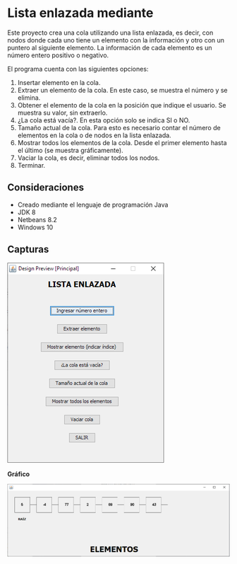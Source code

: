 # Lista enlazada mediante 

Este proyecto crea una cola utilizando una lista enlazada, es decir, con nodos donde cada uno
tiene un elemento con la información y otro con un puntero al siguiente elemento. La
información de cada elemento es un número entero positivo o negativo.

El programa cuenta con las siguientes opciones:

1. Insertar elemento en la cola.
2. Extraer un elemento de la cola. En este caso, se muestra el número y se elimina.
3. Obtener el elemento de la cola en la posición que indique el usuario. Se muestra su
   valor, sin extraerlo.
4. ¿La cola está vacía?. En esta opción solo se indica SI o NO.
5. Tamaño actual de la cola. Para esto es necesario contar el número de elementos en la
   cola o de nodos en la lista enlazada.
6. Mostrar todos los elementos de la cola. Desde el primer elemento hasta el último (se muestra gráficamente).
7. Vaciar la cola, es decir, eliminar todos los nodos.
8. Terminar.  

## Consideraciones

* Creado mediante el lenguaje de programación Java
* JDK 8
* Netbeans 8.2
* Windows 10

## Capturas

![Menu principal](MENU.PNG)



**Gráfico**

![Lista enlazada](Lista.PNG)

